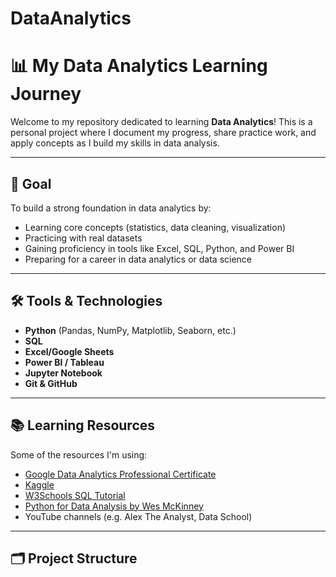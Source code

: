 # DataAnalytics
# 📊 My Data Analytics Learning Journey

Welcome to my repository dedicated to learning **Data Analytics**! This is a personal project where I document my progress, share practice work, and apply concepts as I build my skills in data analysis.

---

## 🎯 Goal

To build a strong foundation in data analytics by:
- Learning core concepts (statistics, data cleaning, visualization)
- Practicing with real datasets
- Gaining proficiency in tools like Excel, SQL, Python, and Power BI
- Preparing for a career in data analytics or data science

---

## 🛠️ Tools & Technologies

- **Python** (Pandas, NumPy, Matplotlib, Seaborn, etc.)
- **SQL**
- **Excel/Google Sheets**
- **Power BI / Tableau**
- **Jupyter Notebook**
- **Git & GitHub**

---

## 📚 Learning Resources

Some of the resources I'm using:
- [Google Data Analytics Professional Certificate](https://www.coursera.org/professional-certificates/google-data-analytics)
- [Kaggle](https://www.kaggle.com/)
- [W3Schools SQL Tutorial](https://www.w3schools.com/sql/)
- [Python for Data Analysis by Wes McKinney](https://wesmckinney.com/book/)
- YouTube channels (e.g. Alex The Analyst, Data School)

---

## 🗂️ Project Structure

